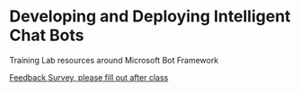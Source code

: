 # Developing and Deploying Intelligent Chat Bots

Training Lab resources around Microsoft Bot Framework

[Feedback Survey, please fill out after class](https://www.surveymonkey.com/r/LVP8JVG)
